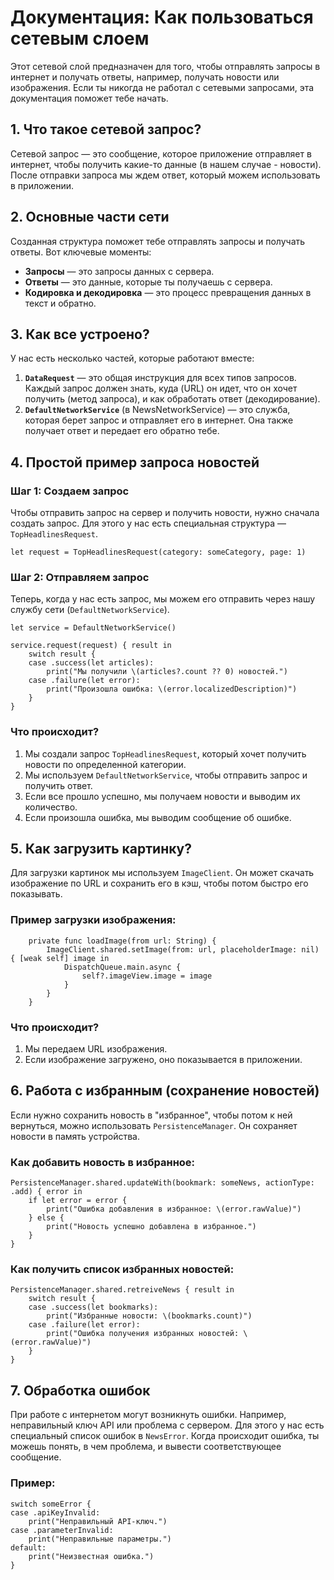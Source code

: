# Документация: Как пользоваться сетевым слоем

Этот сетевой слой предназначен для того, чтобы отправлять запросы в интернет и получать ответы, например, получать новости или изображения. Если ты никогда не работал с сетевыми запросами, эта документация поможет тебе начать.

## 1. Что такое сетевой запрос?

Сетевой запрос — это сообщение, которое приложение отправляет в интернет, чтобы получить какие-то данные (в нашем случае - новости). После отправки запроса мы ждем ответ, который можем использовать в приложении.

## 2. Основные части сети

Созданная структура поможет тебе отправлять запросы и получать ответы. Вот ключевые моменты:

- **Запросы** — это запросы данных с сервера.
- **Ответы** — это данные, которые ты получаешь с сервера.
- **Кодировка и декодировка** — это процесс превращения данных в текст и обратно.

## 3. Как все устроено?

У нас есть несколько частей, которые работают вместе:
1. **`DataRequest`** — это общая инструкция для всех типов запросов. Каждый запрос должен знать, куда (URL) он идет, что он хочет получить (метод запроса), и как обработать ответ (декодирование).
2. **`DefaultNetworkService`** (в NewsNetworkService) — это служба, которая берет запрос и отправляет его в интернет. Она также получает ответ и передает его обратно тебе.

## 4. Простой пример запроса новостей

### Шаг 1: Создаем запрос

Чтобы отправить запрос на сервер и получить новости, нужно сначала создать запрос. Для этого у нас есть специальная структура — `TopHeadlinesRequest`. 

```
let request = TopHeadlinesRequest(category: someCategory, page: 1)
```

### Шаг 2: Отправляем запрос

Теперь, когда у нас есть запрос, мы можем его отправить через нашу службу сети (`DefaultNetworkService`).

```
let service = DefaultNetworkService()

service.request(request) { result in
    switch result {
    case .success(let articles):
        print("Мы получили \(articles?.count ?? 0) новостей.")
    case .failure(let error):
        print("Произошла ошибка: \(error.localizedDescription)")
    }
}
```

### Что происходит?
1. Мы создали запрос `TopHeadlinesRequest`, который хочет получить новости по определенной категории.
2. Мы используем `DefaultNetworkService`, чтобы отправить запрос и получить ответ.
3. Если все прошло успешно, мы получаем новости и выводим их количество.
4. Если произошла ошибка, мы выводим сообщение об ошибке.

## 5. Как загрузить картинку?

Для загрузки картинок мы используем `ImageClient`. Он может скачать изображение по URL и сохранить его в кэш, чтобы потом быстро его показывать.

### Пример загрузки изображения:
```
    private func loadImage(from url: String) {
        ImageClient.shared.setImage(from: url, placeholderImage: nil) { [weak self] image in
            DispatchQueue.main.async {
                self?.imageView.image = image
            }
        }
    }
```

### Что происходит?
1. Мы передаем URL изображения.
2. Если изображение загружено, оно показывается в приложении.

## 6. Работа с избранным (сохранение новостей)

Если нужно сохранить новость в "избранное", чтобы потом к ней вернуться, можно использовать `PersistenceManager`. Он сохраняет новости в память устройства.

### Как добавить новость в избранное:

```
PersistenceManager.shared.updateWith(bookmark: someNews, actionType: .add) { error in
    if let error = error {
        print("Ошибка добавления в избранное: \(error.rawValue)")
    } else {
        print("Новость успешно добавлена в избранное.")
    }
}
```

### Как получить список избранных новостей:

```
PersistenceManager.shared.retreiveNews { result in
    switch result {
    case .success(let bookmarks):
        print("Избранные новости: \(bookmarks.count)")
    case .failure(let error):
        print("Ошибка получения избранных новостей: \(error.rawValue)")
    }
}
```

## 7. Обработка ошибок

При работе с интернетом могут возникнуть ошибки. Например, неправильный ключ API или проблема с сервером. Для этого у нас есть специальный список ошибок в `NewsError`. Когда происходит ошибка, ты можешь понять, в чем проблема, и вывести соответствующее сообщение.

### Пример:
```
switch someError {
case .apiKeyInvalid:
    print("Неправильный API-ключ.")
case .parameterInvalid:
    print("Неправильные параметры.")
default:
    print("Неизвестная ошибка.")
}
```
